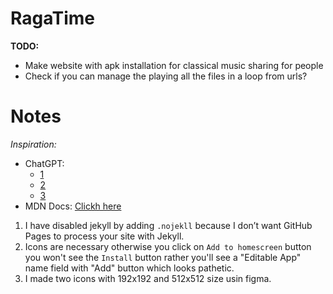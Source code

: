 # RagaTime

**TODO:**

- Make website with apk installation for classical music sharing for people
- Check if you can manage the playing all the files in a loop from urls?

# Notes

_Inspiration:_

- ChatGPT:
  - [1](https://chatgpt.com/c/68e3ec14-cd48-832e-b764-b520e2302b27)
  - [2](https://chatgpt.com/c/68e0c2aa-0718-8321-a4ad-c23eff814151)
  - [3](https://chatgpt.com/c/68e4c57c-376c-8322-89e5-3e2412862d53)
- MDN Docs: [Clickh here](https://developer.mozilla.org/en-US/docs/Web/API/Window/beforeinstallprompt_event)

1. I have disabled jekyll by adding `.nojekll` because I don’t want GitHub Pages to process your site with Jekyll.
2. Icons are necessary otherwise you click on `Add to homescreen` button you won't see the `Install` button rather you'll see a "Editable App" name field with "Add" button which looks pathetic.
3. I made two icons with 192x192 and 512x512 size usin figma.
